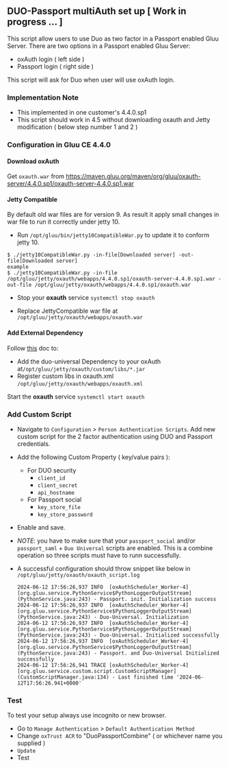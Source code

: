 ## DUO-Passport multiAuth set up [ Work in progress ... ] 

This script allow users to use Duo as two factor in a Passport enabled Gluu Server. 
There are two options in a Passport enabled Gluu Server: 
  - oxAuth login ( left side )
  - Passport login ( right side )

This script will ask for Duo when user will use oxAuth login. 

### Implementation Note

 - This implemented in one customer's 4.4.0.sp1
 - This script should work in 4.5 without downloading oxauth and Jetty modification ( below step number 1 and 2 ) 

### Configuration in Gluu CE 4.4.0

#### Download oxAuth 

Get `oxauth.war` from https://maven.gluu.org/maven/org/gluu/oxauth-server/4.4.0.sp1/oxauth-server-4.4.0.sp1.war

#### Jetty Compatible

By default old war files are for version 9. As result it apply small changes in war file to run it correctly under jetty 10.

 - Run `/opt/gluu/bin/jetty10CompatibleWar.py` to update it to conform jetty 10.
```
$ ./jetty10CompatibleWar.py -in-file[Downloaded server] -out-file[Downloaded server]
example 
$ ./jetty10CompatibleWar.py -in-file /opt/gluu/jetty/oxauth/webapps/4.4.0.sp1/oxauth-server-4.4.0.sp1.war -out-file /opt/gluu/jetty/oxauth/webapps/4.4.0.sp1/oxauth.war
```
 - Stop your **oxauth** service `systemctl stop oxauth`

 - Replace JettyCompatible war file at `/opt/gluu/jetty/oxauth/webapps/oxauth.war`

#### Add External Dependency

Follow [this](https://github.com/GluuFederation/oxAuth/tree/master/Server/integrations/duo-universal-prompt) doc to: 
  - Add the duo-universal Dependency to your oxAuth at`/opt/gluu/jetty/oxauth/custom/libs/*.jar`
  - Register custom libs in oxauth.xml `/opt/gluu/jetty/oxauth/webapps/oxauth.xml`

Start the **oxauth** service `systemctl start oxauth`

### Add Custom Script
- Navigate to `Configuration` > `Person Authentication Scripts`.
   Add new custom script for the 2 factor authentication using DUO and Passport credentials.  

- Add the following Custom Property ( key/value pairs ): 
   - For DUO security 
      - `client_id`
      - `client_secret`
      - `api_hostname` 
   - For Passport social
      -  `key_store_file`
      -  `key_store_password`

- Enable and save.
- *NOTE*: you have to make sure that your `passport_social` and/or `passport_saml` + `Duo Universal` scripts are enabled. This is a combine operation so three scripts must have to runn successfully. 

- A successful configuration should throw snippet like below in `/opt/gluu/jetty/oxauth/oxauth_script.log`

    ```
    2024-06-12 17:56:26,937 INFO  [oxAuthScheduler_Worker-4] [org.gluu.service.PythonService$PythonLoggerOutputStream] (PythonService.java:243) - Passport. init. Initialization success
    2024-06-12 17:56:26,937 INFO  [oxAuthScheduler_Worker-4] [org.gluu.service.PythonService$PythonLoggerOutputStream] (PythonService.java:243) - Duo-Universal. Initialization
    2024-06-12 17:56:26,937 INFO  [oxAuthScheduler_Worker-4] [org.gluu.service.PythonService$PythonLoggerOutputStream] (PythonService.java:243) - Duo-Universal. Initialized successfully
    2024-06-12 17:56:26,937 INFO  [oxAuthScheduler_Worker-4] [org.gluu.service.PythonService$PythonLoggerOutputStream] (PythonService.java:243) - Passport. and Duo-Universal Initialized successfully
    2024-06-12 17:56:26,941 TRACE [oxAuthScheduler_Worker-4] [org.gluu.service.custom.script.CustomScriptManager] (CustomScriptManager.java:134) - Last finished time '2024-06-12T17:56:26.941+0000'
    ```

### Test

To test your setup always use incognito or new browser. 

 - Go to `Manage Authentication` > `Default Authentication Method`
 - Change `oxTrust ACR` to "DuoPassportCombine" ( or whichever name you supplied )
 - `Update`
 - Test
